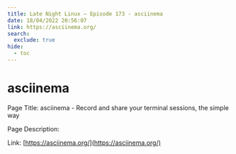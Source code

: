 ```yaml
---
title: Late Night Linux – Episode 173 - asciinema
date: 18/04/2022 20:56:07
link: https://asciinema.org/
search:
  exclude: true
hide:
  - toc
---
```


# asciinema

Page Title: asciinema - Record and share your terminal sessions, the simple way

Page Description:  

Link: [https://asciinema.org/](https://asciinema.org/)